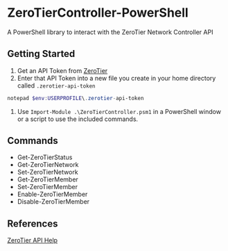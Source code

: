 # ZeroTierController-PowerShell
A PowerShell library to interact with the ZeroTier Network Controller API

## Getting Started
1. Get an API Token from [ZeroTier](https://my.zerotier.com/account)
1. Enter that API Token into a new file you create in your home directory called `.zerotier-api-token`
```PowerShell
notepad $env:USERPROFILE\.zerotier-api-token
```
1. Use `Import-Module .\ZeroTierController.psm1` in a PowerShell window or a script to use the included commands.

## Commands

- Get-ZeroTierStatus
- Get-ZeroTierNetwork
- Set-ZeroTierNetwork
- Get-ZeroTierMember
- Set-ZeroTierMember
- Enable-ZeroTierMember
- Disable-ZeroTierMember

## References

[ZeroTier API Help](https://my.zerotier.com/help/api)